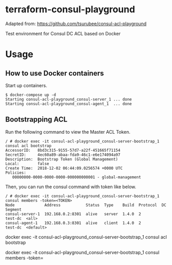 # terraform-consul-playground

Adapted from: https://github.com/tsurubee/consul-acl-playground

Test environment for Consul DC ACL based on Docker

# Usage
## How to use Docker containers
Start up containers.  
```
$ docker-compose up -d
Starting consul-acl-playground_consul-server_1 ... done
Starting consul-acl-playground_consul-agent_1  ... done
```

## Bootstrapping ACL
Run the following command to view the Master ACL Token.
```
/ # docker exec -it consul-acl-playground_consul-server-bootstrap_1 consul acl bootstrap
AccessorID:   8bd3c315-9155-57d7-a22f-451665f71154
SecretID:     4ec60a89-abaa-fda9-46c1-e6e174094a97
Description:  Bootstrap Token (Global Management)
Local:        false
Create Time:  2018-12-02 06:44:09.0256574 +0000 UTC
Policies:
   00000000-0000-0000-0000-000000000001 - global-management
```

Then, you can run the consul command with token like below.  
```
/ # docker exec -it consul-acl-playground_consul-server-bootstrap_1 consul members -token=<TOKEN>
Node             Address           Status  Type    Build  Protocol  DC       Segment
consul-server-1  192.168.0.2:8301  alive   server  1.4.0  2         test-dc  <all>
consul-agent-1   192.168.0.3:8301  alive   client  1.4.0  2         test-dc  <default>
```


docker exec -it consul-acl-playground_consul-server-bootstrap_1 consul acl bootstrap

docker exec -it consul-acl-playground_consul-server-bootstrap_1 consul members -token=<TOKEN>